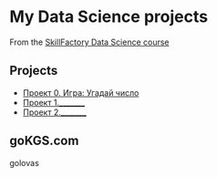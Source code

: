 # My Data Science projects

From the [SkillFactory Data Science course](https://skillfactory.ru/data-scientist)

## Projects

* [Проект 0. Игра: Угадай число](https://github.com/GolovasPlech/sf_data_satanist/project0)
* [Проект 1._______](_____)
* [Проект 2._______](_____)

## goKGS.com
golovas